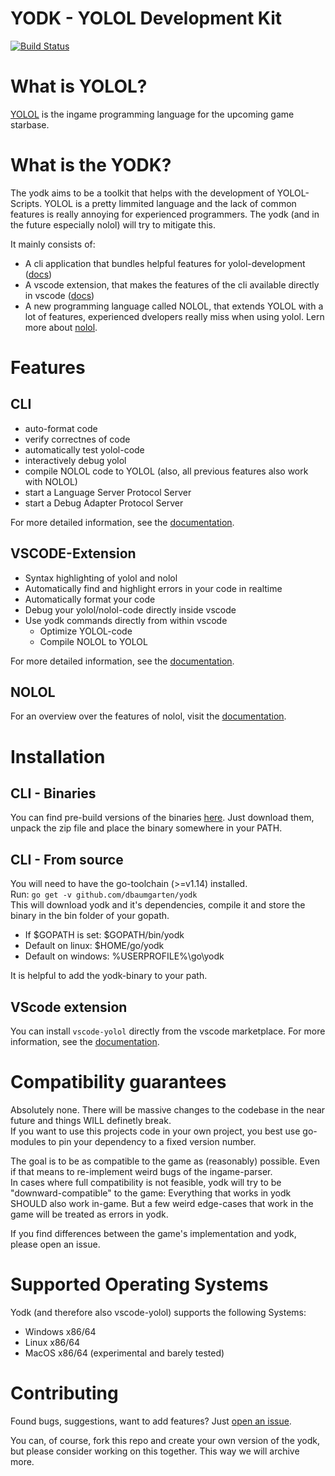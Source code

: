 # YODK - YOLOL Development Kit
[![Build Status](https://travis-ci.com/dbaumgarten/yodk.svg?branch=master)](https://travis-ci.com/dbaumgarten/yodk)

# What is YOLOL?
[YOLOL](https://wiki.starbasegame.com/index.php/YOLOL) is the ingame programming language for the upcoming game starbase.

# What is the YODK?
The yodk aims to be a toolkit that helps with the development of YOLOL-Scripts. YOLOL is a pretty limmited language and the lack of common features is really annoying for experienced programmers. The yodk (and in the future especially nolol) will try to mitigate this.  

It mainly consists of:
- A cli application that bundles helpful features for yolol-development ([docs](https://dbaumgarten.github.io/yodk/#/cli))
- A vscode extension, that makes the features of the cli available directly in vscode ([docs](https://dbaumgarten.github.io/yodk/#/vscode-yolol))
- A new programming language called NOLOL, that extends YOLOL with a lot of features, experienced dvelopers really miss when using yolol. Lern more about [nolol](https://dbaumgarten.github.io/yodk/#/nolol).

# Features

## CLI
- auto-format code
- verify correctnes of code
- automatically test yolol-code
- interactively debug yolol
- compile NOLOL code to YOLOL (also, all previous features also work with NOLOL)
- start a Language Server Protocol Server
- start a Debug Adapter Protocol Server

For more detailed information, see the [documentation](https://dbaumgarten.github.io/yodk/#/cli).

## VSCODE-Extension
- Syntax highlighting of yolol and nolol
- Automatically find and highlight errors in your code in realtime
- Automatically format your code
- Debug your yolol/nolol-code directly inside vscode
- Use yodk commands directly from within vscode
    - Optimize YOLOL-code
    - Compile NOLOL to YOLOL

For more detailed information, see the [documentation](https://dbaumgarten.github.io/yodk/#/vscode-yolol).

## NOLOL
For an overview over the features of nolol, visit the [documentation](https://dbaumgarten.github.io/yodk/#/nolol).

# Installation

## CLI - Binaries
You can find pre-build versions of the binaries [here](https://github.com/dbaumgarten/yodk/releases).
Just download them, unpack the zip file and place the binary somewhere in your PATH.

## CLI - From source
You will need to have the go-toolchain (>=v1.14) installed.  
Run: ```go get -v github.com/dbaumgarten/yodk```  
This will download yodk and it's dependencies, compile it and store the binary in the bin folder of your gopath.
- If $GOPATH is set: $GOPATH/bin/yodk
- Default on linux: $HOME/go/yodk
- Default on windows: %USERPROFILE%\\go\\yodk  

It is helpful to add the yodk-binary to your path.

## VScode extension
You can install ```vscode-yolol``` directly from the vscode marketplace. For more information, see the [documentation](https://dbaumgarten.github.io/yodk/#/vscode-yolol).

# Compatibility guarantees
Absolutely none. There will be massive changes to the codebase in the near future and things WILL definetly break.  
If you want to use this projects code in your own project, you best use go-modules to pin your dependency to a fixed version number.

The goal is to be as compatible to the game as (reasonably) possible. Even if that means to re-implement weird bugs of the ingame-parser.  
In cases where full compatibility is not feasible, yodk will try to be "downward-compatible" to the game: Everything that works in yodk SHOULD also work in-game. But a few weird edge-cases that work in the game will be treated as errors in yodk.  

If you find differences between the game's implementation and yodk, please open an issue.

# Supported Operating Systems
Yodk (and therefore also vscode-yolol) supports the following Systems:  
- Windows x86/64
- Linux x86/64
- MacOS x86/64 (experimental and barely tested)

# Contributing
Found bugs, suggestions, want to add features? Just [open an issue](https://github.com/dbaumgarten/yodk/issues/new).  

You can, of course, fork this repo and create your own version of the yodk, but please consider working on this together. This way we will archive more.
